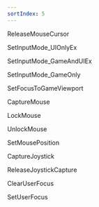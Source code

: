 ```yaml
---
sortIndex: 5
---
```


ReleaseMouseCursor

SetInputMode_UIOnlyEx

SetInputMode_GameAndUIEx

SetInputMode_GameOnly

SetFocusToGameViewport

CaptureMouse

LockMouse

UnlockMouse

SetMousePosition

CaptureJoystick

ReleaseJoystickCapture

ClearUserFocus

SetUserFocus
